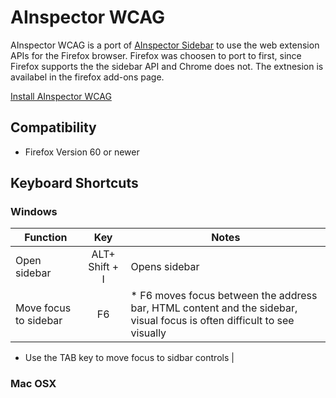 # AInspector WCAG

AInspector WCAG is a port of [AInspector Sidebar](https://ainspector.github.io/) to use the web extension APIs for the Firefox browser.  Firefox was choosen to port to first, since Firefox supports the the sidebar API and Chrome does not.  The extnesion is availabel in the firefox add-ons page.

[Install AInspector WCAG](https://addons.mozilla.org/en-US/firefox/addon/ainspector-wcag)

## Compatibility
* Firefox Version 60 or newer

## Keyboard Shortcuts

### Windows

| Function | Key | Notes |
|----------|:---:|-------|
| Open sidebar | ALT+ Shift + I | Opens sidebar
| Move focus to sidebar | F6 | * F6 moves focus between the address bar, HTML content and the sidebar, visual focus is often difficult to see visually
  * Use the TAB key to move focus to sidbar controls
|

### Mac OSX



